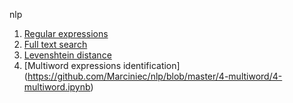 nlp

1. [Regular expressions](https://github.com/Marciniec/nlp/blob/master/1-regexp/1-regexp.ipynb)
2. [Full text search](https://github.com/Marciniec/nlp/blob/master/2-fts/2-fts.ipynb)
3. [Levenshtein distance](https://github.com/Marciniec/nlp/blob/master/3-levenshtein/3-levenshtein.ipynb)
4. [Multiword expressions identification] (https://github.com/Marciniec/nlp/blob/master/4-multiword/4-multiword.ipynb)
